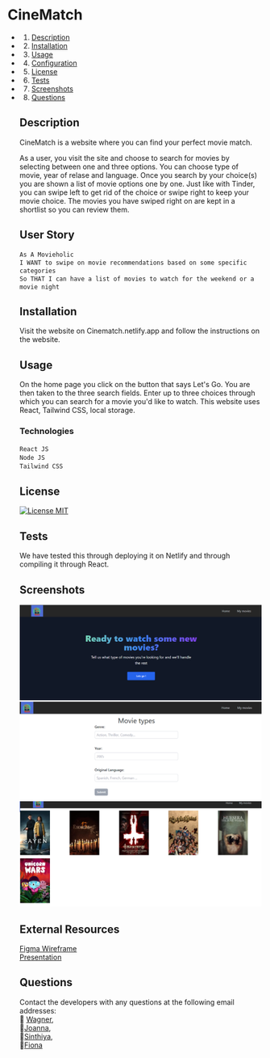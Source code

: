 # CineMatch 


  * 1. [Description](##Description)
* 2. [Installation](#Installation)
* 3. [Usage](#Usage)
* 4. [Configuration](#Configuration)
* 5. [License](#License)
* 6. [Tests](#Tests)
* 7. [Screenshots](#Screenshots)
* 8. [Questions](#Questions)

    ## Description 
    CineMatch is a website where you can find your perfect movie match. 
    
    As a user, you visit the site and choose to search for movies by selecting between one and three options. You can choose type of movie, year of relase and language. 
    Once you search by your choice(s) you are shown a list of movie options one by one. Just like with Tinder, you can swipe left to get rid of the choice or swipe right to keep your movie choice.
    The movies you have swiped right on are kept in a shortlist so you can review them. 

    ## User Story
  ```text
  As A Movieholic 
  I WANT to swipe on movie recommendations based on some specific categories
  So THAT I can have a list of movies to watch for the weekend or a movie night 
  ```
    ## Installation
    Visit the website on Cinematch.netlify.app and follow the instructions on the website.

    ## Usage
    On the home page you click on the button that says Let's Go. You are then taken to the three search fields.
    Enter up to three choices through which you can search for a movie you'd like to watch.
    This website uses React, Tailwind CSS, local storage. 

    ### Technologies
    
    `React JS`<br>
    `Node JS`<br>
    `Tailwind CSS`<br>
    
    ## License
   [![License MIT](https://img.shields.io/badge/License-MIT-yellow.svg)](https://opensource.org/licenses/MIT)

    ## Tests
    We have tested this through deploying it on Netlify and through compiling it through React.

    ## Screenshots
    ![Screenshot 1](./public/screenshot1.png)<br>
    ![Screenshot 2](./public/screenshot2.png)<br>
    ![Screenshot 3](./public/screenshot3.png)<br>

    ## External Resources
    [Figma Wireframe](https://www.figma.com/proto/dN63TOYt8OoJoHuMUL0hp4/Untitled?node-id=3-106&scaling=scale-down&page-id=0%3A1&starting-point-node-id=3%3A106&show-proto-sidebar=1) <br>
    [Presentation](https://docs.google.com/presentation/d/1UJXsa_gXuaGNg8oANExOqX8CXPnlnltEicAQ-8yryU4/edit?usp=sharing)

    ## Questions
    Contact the developers with any questions at the following email addresses:<br> 
    📧 [Wagner](mailto:),<br>
📧[Joanna](jo.stillawake@gmail.com),<br>
📧[Sinthiya](mailto:sinthiya.islamjuly35@gmail.com), <br>
📧[Fiona](mailto:) <br>